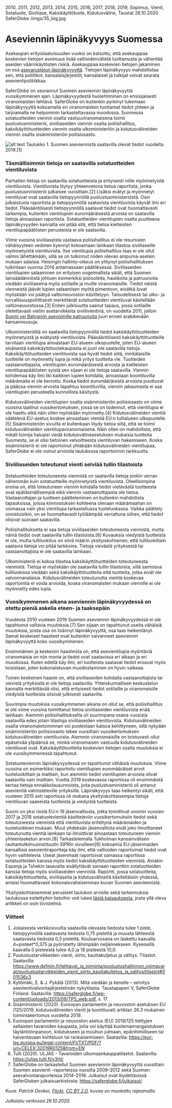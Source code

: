 2010, 2011, 2012, 2013, 2014, 2015, 2016, 2017, 2018, 2019, Sopimus, Vienti, Sotatuote, Siviiliase, Kaksikäyttötuote, Kidutusväline, Taustat
26.10.2020
SaferGlobe
/imgs/35_big.jpg

# Aseviennin läpinäkyvyys Suomessa

Asekaupan erityislaatuisuuden vuoksi on katsottu, että asekauppaa koskevien tietojen avoimuus lisää valtioidenvälistä luottamusta ja vähentää aseiden väärinkäytösten riskiä. Asekauppaa koskevien tietojen jakaminen on osa [asevarustelun läpinäkyvyyttä]( https://saferglobe.fi/armsreport/articles/1/). Tietojen läpinäkyvyys mahdollistaa sen, että poliitikot, kansalaisjärjestöt, kansalaiset ja tutkijat voivat seurata asevientipolitiikkaa.

SaferGlobe on seurannut Suomen aseviennin läpinäkyvyyttä vuosikymmenen ajan. Läpinäkyvyydestä huolehtiminen on ensisijaisesti viranomaisten tehtävä. SaferGlobe on kuitenkin pyrkinyt tukemaan läpinäkyvyyttä kokoamalla eri viranomaisten tuottamat tiedot yhteen ja tarjoamalla ne helpommin tarkasteltavassa muodossa. Suomessa sotatuotteiden viennin osalta vastuuviranomaisena toimii puolustusministeriö, siviiliaseiden viennin osalta poliisihallitus, kaksikäyttötuotteiden viennin osalta ulkoministeriön ja kidutusvälineiden viennin osalta sisäministeriön poliisiosasto.  

![alt text](https://saferglobe.fi/wp-content/uploads/2020/10/taulukko1_suomen_aseviennin_lapinkayvyys_2019.png "Suomen aseviennistä saatavilla olevat tiedot vuodelta 2019")
Taulukko 1. Suomen aseviennistä saatavilla olevat tiedot vuodelta 2019.[1]

### Täsmällisimmin tietoja on saatavilla sotatuotteiden vientiluvista

Parhaiten tietoja on saatavilla sotatuotteista ja erityisesti niille myönnetyistä vientiluvista. Vientiluvista löytyy yhteenvetona tietoa raportista, jonka puolustusministeriö julkaisee vuosittain.[2] Lisäksi evätyt ja myönnetyt vientiluvat ovat saatavilla tietopyynnöllä puolustusministeriöstä. Osin julkaistusta raportista ja tietopyynnöllä saatavista vientiluvista käyvät ilmi eri tiedot. Pääsääntöisesti tietopyynnöllä saatavat tiedot ovat huomattavasti tarkempia, kuitenkin vientilupien euromääräisestä arvosta on saatavilla tietoja ainoastaan raportista. Sotatuotteiden vientilupien osalta puutteena läpinäkyvyyden kannalta voi pitää sitä, että tietoa kielteisten vientilupapäätösten perusteista ei ole saatavilla.

Viime vuosina siviiliaseista vastaava poliisihallitus ei ole resurssien vähäisyyteen vedoten kyennyt kokoamaan lainkaan tilastoa siviiliaseille myönnetyistä vientiluvista. Itse vientilupia poliisihallitus taas ei ole ollut valmis lähettämään, sillä se on tulkinnut niiden olevan ampuma-aselain mukaan salaisia. Helsingin hallinto-oikeus on yhtynyt poliisihallituksen tulkintaan vuonna 2014 antamassaan päätöksessä. Siviiliaseiden vientilupien salaaminen on erityisen ongelmallista sikäli, että Suomen lainsäädännöstä johtuen esimerkiksi pistooleita, haulikoita ja patruunoita viedään siviiliaseina myös sotilaille ja muille viranomaisille. Tiedot näistä vienneistä jäävät lupien salaamisen myötä pimentoon, eivätkä luvat myöskään voi päätyä valtioneuvoston käsittelyyn. Taloudellisesti tai ulko- ja turvallisuuspoliittisesti merkittävät sotatuotteiden vientiluvat käsitellään valtioneuvostossa.[3] Eniten julkisuutta saanut tapaus, jossa sotilaille oletettavasti vietiin asetarvikkeita siviilivientinä, on vuodelta 2011, jolloin [Suomi vei Bahrainin asevoimille patruunoita](https://saferglobe.fi/armsreport/articles/2/) juuri ennen arabikevään kansannousuja.

Ulkoministeriöltä on saatavilla tietopyynnöllä tiedot kaksikäyttötuotteiden myönnetyistä ja evätyistä vientiluvista. Pääsääntöisesti kaksikäyttötuotteille tarvitaan vientilupa ainoastaan EU-alueen ulkopuolelle, joten EU-alueen sisäisestä kaksikäyttötuotekaupasta ei juuri ole saatavilla tietoja. Kaksikäyttötuotteiden vientiluvista saa hyvät tiedot siitä, minkälaisille tuotteille on myönnetty lupia ja mikä yritys tuotteita vie. Tuotteiden vastaanottajasta, vientilupien euromääräisestä arvosta ja kielteisten vientilupapäätösten syistä sen sijaan ei ole tietoja saatavilla. Viennin kohdemaa käy ilmi liki kaikkien lupien kohdalla, ainoastaan koontiluvilla määrämaita ei ole kerrottu. Koska tiedot euromääräisistä arvoista puuttuvat ja pääosa viennin arvosta tapahtuu koontiluvilla, viennin jakaumasta ei saa vientilupien perusteella kunnollista käsitystä.

Kidutusvälineiden vientilupien osalta sisäministeriön poliisiosasto on viime vuosina laatinut vuosikertomuksen, jossa se on todennut, että vientilupia ei ole haettu eikä näin ollen myöskään myönnetty.[4] Kidutusvälineiden vientiä säätelevä EU-asetus koskee ainoastaan vientiä EU:n tullialueen ulkopuolelle.[5] Sisäministeriön sivuilta ei kuitenkaan löydy tietoa siitä, että se toimii kidutusvälineiden vientilupaviranomaisena. Näin ollen on mahdollista, että mikäli toimija haluaisi viedä kidutusvälineasetuksen mukaisia tuotteita Suomesta, se ei olisi tietoinen velvoitteesta vientiluvan hakemiseen. Koska sisäministeriö ei ole raportoinut yhtäkään kidutusvälineiden vientilupaa, SaferGlobe ei ole voinut arvioida taulukossa raportoinnin tarkkuutta.

### Siviiliaseiden toteutunut vienti selviää tullin tilastoista

Sotatuotteiden toteutuneesta viennistä on saatavilla tietoja jonkin verran vähemmän kuin sotatuotteille myönnetyistä vientiluvista. Oleellisimpina eroina on, että toteutuneen viennin kohdalla tiedot vietävästä tuotteesta ovat epätäsmällisempiä eikä viennin vastaanottajasta ole tietoa. Vastaanottajan ja tuotteen päätteleminen on kuitenkin mahdollista tapauksissa, joissa kiinnostuksen kohteena olevaan määrämaahan on voimassa vain yksi vientilupa tarkastellussa tuoteluokassa. Vaikka päättely onnistuisikin, on se huomattavasti työläämpää verrattuna siihen, että tiedot olisivat suoraan saatavilla.

Poliisihallitukselta ei saa tietoja siviiliaseiden toteutuneesta viennistä, mutta nämä tiedot ovat saatavilla tullin tilastoista.[6] Kuvauksia viedyistä tuotteista ei ole, mutta tulliluokitus on siinä määrin yksityiskohtainen, että tulliluokittain saatavia tietoja voi pitää tarkkoina. Tietoja vievästä yrityksestä tai vastaanottajista ei ole saatavilla lainkaan.

Ulkoministeriö ei kokoa tilastoa kaksikäyttötuotteiden toteutuneesta viennistä. Tietoja ei myöskään ole saatavilla tullin tilastoista, sillä samoissa tulliluokissa viedään sekä kaksikäyttötuotteita että tuotteita, jotka eivät ole valvonnanalaisia. Kidutusvälineiden toteutunutta vientiä koskevaa raportointia ei voida arvioida, koska viranomaisten mukaan viennille ei ole myönnetty edes lupia.

### Vuosikymmenen aikana aseviennin läpinäkyvyydessä on otettu pieniä askelia eteen- ja taaksepäin

Vuodesta 2010 vuoteen 2019 Suomen aseviennin läpinäkyvyydessä ei ole tapahtunut valtavia muutoksia.[7] Sen sijaan on tapahtunut useita vähäisiä muutoksia, joista osa on lisännyt läpinäkyvyyttä, osa taas heikentänyt. Samat keskeiset haasteet ovat kuitenkin vaivanneet aseviennin läpinäkyvyyttä koko vuosikymmenen.

Ensimmäinen ja keskeisin haasteista on, että asevientilupia myöntäviä viranomaisia on niin monia ja tiedot ovat saatavissa eri aikaan ja eri muodoissa. Kuten edeltä käy ilmi, eri tuotteista saatavat tiedot eroavat myös toisistaan, joten kokonaiskuvan muodostaminen on hyvin vaikeaa.

Toinen keskeinen haaste on, että siviiliaseiden kohdalla vastaanottajista tai vievistä yrityksistä ei ole tietoja saatavilla. Yhteiskunnallisen keskustelun kannalta merkittävää olisi, että erityisesti tiedot sotilaille ja viranomaisille viedyistä tuotteista olisivat julkisesti saatavilla.

Suurimpia muutoksia vuosikymmenen aikana on ollut se, että poliisihallitus ei ole viime vuosina toimittanut tietoa siviiliaseiden vientiluvista enää lainkaan. Aiemmin poliisihallitukselta oli suurimpana osana vuosista saatavilla edes jotain tilastoja siviiliaseiden vientiluvista. Kidutusvälineiden osalta viranomaistoiminnan voi puolestaan katsoa kehittyneen, sillä nykyään sisäministeriön poliisiosasto tekee vuosittain vuosikertomuksen kidutusvälineiden vientiluvista. Aiemmin viranomaisille on toistuvasti ollut epäselvää ylipäänsä se, minkä viranomaisen vastuulla kidutusvälineiden vientiluvat ovat. Kaksikäyttötuotteita koskevien tietojen osalta muutoksia ei ole vuosikymmenessä tapahtunut.

Sotatuoteviennin läpinäkyvyydessä on tapahtunut vähäisiä muutoksia. Viime vuosina on esimerkiksi raportoitu vientilupien euromääräiset arvot tuoteluokittain ja maittain, kun aiemmin tiedot vientilupien arvoista olivat saatavilla vain maittain. Vuotta 2019 koskevassa raportissa oli ensimmäistä kertaa tietoja ennakkolausunnoista, joita puolustusministeriö oli antanut asevientiä valmisteleville yrityksille. Läpinäkyvyys taas heikentyi sikäli, että vuoteen 2015 asti raportissa oli mukana yksityiskohtaisempia tietoja vientiluvan saaneista tuotteista ja viedyistä tuotteista.

Suomi on yksi niistä EU:n 19 jäsenvaltiosta, jotka toimittivat unionin vuosien 2017 ja 2018 sotatuotevientiä käsitteleviin vuosikertomuksiin tiedot sekä toteutuneesta viennistä että vientiluvista eriteltynä määrämaiden ja tuoteluokkien mukaan. Muut yhdeksän jäsenvaltiota eivät joko ilmoittaneet toteutunutta vientiä lainkaan tai ilmoittivat ainoastaan toteutuneen viennin yhteenlasketun arvon.[8] Tarkastelemalla Tukholman kansainvälisen rauhantutkimusinstituutin SIPRIn sivuilleen[9] kokoamia EU-jäsenmaiden kansallisia asevientiraportteja käy ilmi, että valtioiden raportoimat tiedot ovat hyvin vaihtelevia. Useat jäsenmaat raportoivat samassa raportissa sotatuotteiden kanssa myös tiedot kaksikäyttötuotteiden viennistä. Ainakin Espanja ja Tshekin tasavalta sisällyttävät samaan raporttiin sotatuotteiden kanssa tietoja myös siviiliaseiden viennistä. Raportti, jossa sotatuotteita, kaksikäyttötuotteita, siviiliaseita ja kidutusvälineitä käsiteltäisiin yhdessä, antaisi huomattavasti kokonaisvaltaisemman kuvan Suomen aseviennistä.

Yksityiskohtaisemmat perusteet taulukon arviolle sekä tarkennuksia taulukossa esitettyihin tietoihin voit lukea [tästä katsauksesta](https://www.saferglobe.fi/wp-content/uploads/2020/10/saferglobe_aseviennin_lapinakyvyys_suomessa_taulukon_arvioiden_perusteet_ja_tarkennuksia.pdf), josta yllä oleva artikkeli on osin tiivistelmä.

### Viitteet

1. Jokaisesta verkkosivuilta saatavilla olevasta tiedosta tulee 1 piste, tietopyynnöllä saatavasta tiedosta 0,75 pistettä ja muusta lähteestä saatavasta tiedosta 0,5 pistettä. Kouluarvosana on laskettu kaavalla 4+pisteet*0,375 ja pyöristetty lähimpään neljännekseen. Kyseisellä kaavalla 0 pisteestä tulee 4,0 ja 16 pisteestä 10,0.
2. Puolustustarvikkeiden vienti, siirto, kauttakuljetus ja välitys. Tilastot. Saatavilla: <https://www.defmin.fi/tehtavat_ja_toiminta/puolustushallinnon_voimavarat/puolustustarvikkeiden_vienti_siirto_kauttakuljetus_ja_valitys/tilastot#001536c3>
3. Kytömäki, E. & J. Pykälä (2013). Mitä viedään ja kenelle – selvitys asevientivalvontajärjestelmän nykytilasta. Taustapaperi V, SaferGlobe Finland. Saatavilla: <https://saferglobe.fi/wp-content/uploads/2013/09/TP5_web.pdf>, s. 17. 
4. Sisäministeriö (2020). Euroopan parlamentin ja neuvoston asetuksen EU (125/2019, kidutusvälineiden vienti ja tuontiluvat) artiklan 26.3 mukainen toimintakertomus vuodelta 2019.
5. Euroopan parlamentin ja neuvoston asetus (EU) 2019/125 tiettyjen sellaisten tavaroiden kaupasta, joita voi käyttää kuolemanrangaistuksen täytäntöönpanoon, kidutukseen ja muuhun julmaan, epäinhimilliseen tai halventavaan kohteluun tai rankaisemiseen. Saatavilla: <https://eur-lex.europa.eu/legal-content/FI/TXT/PDF/?uri=CELEX:32019R0125&from=EN>
6. Tulli (2020). ULJAS - Tavaroiden ulkomaankauppatilastot. Saatavilla: <https://uljas.tulli.fi/v3rti/>
7. SaferGlobe on tarkastellut Suomen aseviennin läpinäkyvyyttä vuosittain Suomen asevienti -raporteissa vuosilta 2009–2012 sekä Suomen asevalvontaraporteissa 2014–2016. Julkaisut ovat löydettävissä SaferGloben julkaisuarkistosta: <https://saferglobe.fi/julkaisut/>

*Kuva: Patrick Denker, [Flickr](https://www.flickr.com/photos/pdenker/6998948883/), [CC BY 2.0](https://creativecommons.org/licenses/by/2.0/), kuvaa on muokattu rajaamalla.*

*Julkaistu verkossa 26.10.2020.*
